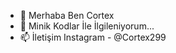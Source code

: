 - 👋 Merhaba Ben Cortex
- 👀 Minik Kodlar İle İlgileniyorum...
- 📫 İletişim Instagram - @Cortex299

<!---
Dexabinn/Dexabinn is a ✨ special ✨ repository because its `README.md` (this file) appears on your GitHub profile.
You can click the Preview link to take a look at your changes.
--->
